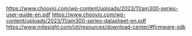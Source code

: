 https://www.choovio.com/wp-content/uploads/2023/11/am300-series-user-guide-en.pdf
https://www.choovio.com/wp-content/uploads/2023/11/am300-series-datasheet-en.pdf
https://www.milesight.com/iot/resources/download-center/#firmware-sdk
